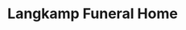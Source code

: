 ---
title: "Langkamp Funeral Home"
url: /oskaloosa/langkamp-funeral-home/
shop: funeral directors
---